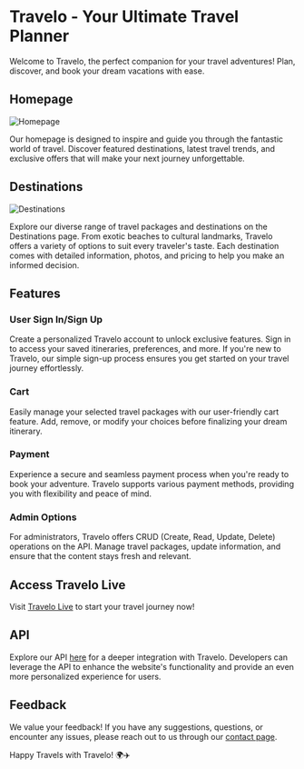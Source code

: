 # Travelo - Your Ultimate Travel Planner

Welcome to Travelo, the perfect companion for your travel adventures! Plan, discover, and book your dream vacations with ease.

## Homepage
![Homepage](https://github.com/AK016/Travelo/assets/123861375/a4069647-1132-4ccd-9734-8b377acb2683)

Our homepage is designed to inspire and guide you through the fantastic world of travel. Discover featured destinations, latest travel trends, and exclusive offers that will make your next journey unforgettable.

## Destinations
![Destinations](https://github.com/AK016/Travelo/assets/123861375/f6a652cb-2474-41c5-b3f8-b3a4f3e337d4)


Explore our diverse range of travel packages and destinations on the Destinations page. From exotic beaches to cultural landmarks, Travelo offers a variety of options to suit every traveler's taste. Each destination comes with detailed information, photos, and pricing to help you make an informed decision.

## Features

### User Sign In/Sign Up
Create a personalized Travelo account to unlock exclusive features. Sign in to access your saved itineraries, preferences, and more. If you're new to Travelo, our simple sign-up process ensures you get started on your travel journey effortlessly.

### Cart
Easily manage your selected travel packages with our user-friendly cart feature. Add, remove, or modify your choices before finalizing your dream itinerary.

### Payment
Experience a secure and seamless payment process when you're ready to book your adventure. Travelo supports various payment methods, providing you with flexibility and peace of mind.

### Admin Options
For administrators, Travelo offers CRUD (Create, Read, Update, Delete) operations on the API. Manage travel packages, update information, and ensure that the content stays fresh and relevant.

## Access Travelo Live
Visit [Travelo Live](https://travelowithus.netlify.app/index.html) to start your travel journey now!

## API
Explore our API [here](https://644fd9a0ba9f39c6ab6e09a7.mockapi.io/travelplan) for a deeper integration with Travelo. Developers can leverage the API to enhance the website's functionality and provide an even more personalized experience for users.

## Feedback
We value your feedback! If you have any suggestions, questions, or encounter any issues, please reach out to us through our [contact page](mailto:akshaykadam9010@gmail.com).

Happy Travels with Travelo! 🌍✈️
